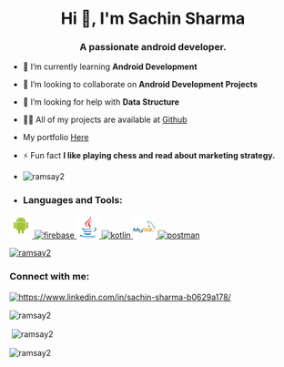 <h1 align="center">Hi 👋, I'm Sachin Sharma</h1>
<h3 align="center">A passionate android developer.</h3>




- 🌱 I’m currently learning **Android Development**

- 👯 I’m looking to collaborate on **Android Development Projects**

- 🤝 I’m looking for help with **Data Structure**
- 👨‍💻 All of my projects are available at [Github](https://github.com/Ramsay2?tab=repositories)
-    My portfolio [Here](https://portfoliosachinsharma.dorik.io/)

- ⚡ Fun fact **I like playing chess and read about marketing strategy.**
- <p align="left"> <img src="https://komarev.com/ghpvc/?username=ramsay2&label=Profile%20views&color=0e75b6&style=flat" alt="ramsay2" /> </p>
- <h3 align="left">Languages and Tools:</h3>
<p align="left"> <a href="https://developer.android.com" target="_blank"> <img src="https://raw.githubusercontent.com/devicons/devicon/master/icons/android/android-original-wordmark.svg" alt="android" width="40" height="40"/> </a> <a href="https://firebase.google.com/" target="_blank"> <img src="https://www.vectorlogo.zone/logos/firebase/firebase-icon.svg" alt="firebase" width="40" height="40"/> </a> <a href="https://www.java.com" target="_blank"> <img src="https://raw.githubusercontent.com/devicons/devicon/master/icons/java/java-original.svg" alt="java" width="40" height="40"/> </a> <a href="https://kotlinlang.org" target="_blank"> <img src="https://www.vectorlogo.zone/logos/kotlinlang/kotlinlang-icon.svg" alt="kotlin" width="40" height="40"/> </a> <a href="https://www.mysql.com/" target="_blank"> <img src="https://raw.githubusercontent.com/devicons/devicon/master/icons/mysql/mysql-original-wordmark.svg" alt="mysql" width="40" height="40"/> </a> <a href="https://postman.com" target="_blank"> <img src="https://www.vectorlogo.zone/logos/getpostman/getpostman-icon.svg" alt="postman" width="40" height="40"/> </a> </p>

<p align="left">

<p align="left"> <a href="https://github.com/ryo-ma/github-profile-trophy"><img src="https://github-profile-trophy.vercel.app/?username=ramsay2" alt="ramsay2" /></a> </p>

<h3 align="left">Connect with me:</h3>

<a href="https://www.linkedin.com/in/sachin-sharma-b0629a178/" target="blank"><img align="center" src="https://raw.githubusercontent.com/rahuldkjain/github-profile-readme-generator/master/src/images/icons/Social/linked-in-alt.svg" alt="https://www.linkedin.com/in/sachin-sharma-b0629a178/" height="30" width="40" /></a>
</p>

<p><img align="center" src="https://github-readme-stats.vercel.app/api/top-langs?username=ramsay2&show_icons=true&locale=en&layout=compact" alt="ramsay2" /></p>

<p>&nbsp;<img align="center" src="https://github-readme-stats.vercel.app/api?username=ramsay2&show_icons=true&locale=en" alt="ramsay2" /></p>

<p><img align="center" src="https://github-readme-streak-stats.herokuapp.com/?user=ramsay2&" alt="ramsay2" /></p>
